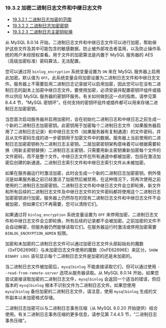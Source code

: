 ### 19.3.2 加密二进制日志文件和中继日志文件

- [19.3.2.1 二进制日志加密的范围](./19.03.02.01.二进制日志加密的范围.md)
- [19.3.2.2 二进制日志加密密钥](./19.03.02.02.二进制日志加密密钥.md)
- [19.3.2.3 二进制日志主密钥轮换](./19.03.02.03.二进制日志主密钥轮换.md)

从 MySQL 8.0.14 开始，二进制日志文件和中继日志文件可以进行加密，帮助保护这些文件及其中可能包含的敏感数据，防止被外部攻击者滥用，以及防止操作系统的用户未经授权查看。用于文件的加密算法是内置于 MySQL 服务器的 AES（高级加密标准）密码算法，无法配置。

您可以通过将 `binlog_encryption` 系统变量设置为 `ON` 来在 MySQL 服务器上启用此加密。默认值为 `OFF`。此系统变量会将加密设置为二进制日志文件和中继日志文件。服务器上不需要启用二进制日志记录就可以启用加密，因此您可以在没有二进制日志的副本上加密中继日志文件。要使用加密，必须安装并配置密钥环组件或插件以供应 MySQL 服务器的密钥环服务。有关如何做到这一点的指南，请参见第 8.4.4 节，“MySQL 密钥环”。任何支持的密钥环组件或插件都可以用来存储二进制日志加密密钥。

当您首次启动服务器并启用加密时，会在初始化二进制日志和中继日志之前生成一个新的二进制日志加密密钥。此密钥用于加密每个二进制日志文件（如果服务器启用了二进制日志记录）和中继日志文件（如果服务器有复制通道）的文件密码，并且从文件密码生成的进一步密钥用于加密文件中的数据。服务器上当前使用的二进制日志加密密钥称为二进制日志主密钥。二层加密密钥架构意味着可以根据需要轮换（用新主密钥替换）二进制日志主密钥，只需要用新主密钥重新加密每个文件的文件密码，而不是整个文件。中继日志文件在所有通道中都被加密，包括在激活加密后创建的新通道。二进制日志索引文件和中继日志索引文件从未被加密。

如果在服务器运行时激活加密，此时会生成一个新的二进制日志加密密钥。例外情况是如果服务器之前已经激活了加密然后被禁用，在这种情况下，将再次使用之前使用的二进制日志加密密钥。二进制日志文件和中继日志文件会立即轮换，新文件和所有后续的二进制日志文件及中继日志文件的文件密码都将使用这个二进制日志加密密钥进行加密。服务器上仍然存在的现有二进制日志文件和中继日志文件不会被加密，但如果它们不再需要，您可以清除它们。

如果通过将 `binlog_encryption` 系统变量设置为 `OFF` 来停用加密，二进制日志文件和中继日志文件会立即轮换，所有后续的记录都不会被加密。之前加密的文件不会自动解密，但服务器仍然能够读取它们。在服务器运行时激活或停用加密需要 `BINLOG_ENCRYPTION_ADMIN` 权限。

加密和未加密的二进制日志文件可以通过加密日志文件头部起始处的魔数（0xFD62696E）与未加密日志文件使用的魔数（0xFE62696E）来区分。`SHOW BINARY LOGS` 语句显示每个二进制日志文件是加密的还是未加密的。

当二进制日志文件被加密后，`mysqlbinlog` 不能直接读取它们，但可以通过使用 `--read-from-remote-server` 选项从服务器读取。从 MySQL 8.0.14 开始，如果您尝试直接读取加密的二进制日志文件，`mysqlbinlog` 会返回一个适当的错误，但旧版本的 `mysqlbinlog` 根本不识别文件为二进制日志文件。如果您使用 `mysqlbinlog` 备份加密的二进制日志文件，请注意，使用 `mysqlbinlog` 生成的文件副本以未加密格式存储。

二进制日志加密可以与二进制日志事务压缩（从 MySQL 8.0.20 开始提供）结合使用。有关二进制日志事务压缩的更多信息，请参见第 7.4.4.5 节，“二进制日志事务压缩”。